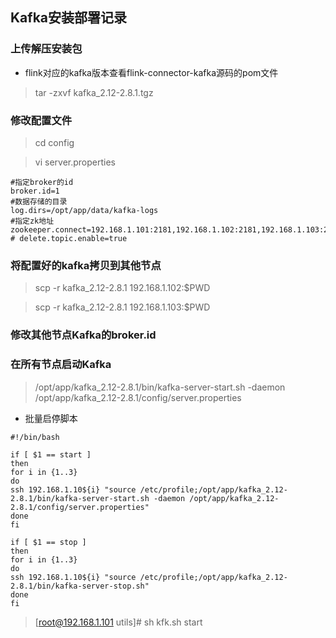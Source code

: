 ## **Kafka安装部署记录**

### 上传解压安装包

- flink对应的kafka版本查看flink-connector-kafka源码的pom文件

> tar -zxvf kafka_2.12-2.8.1.tgz

### 修改配置文件

> cd config

> vi server.properties

```properties
#指定broker的id
broker.id=1
#数据存储的目录
log.dirs=/opt/app/data/kafka-logs
#指定zk地址
zookeeper.connect=192.168.1.101:2181,192.168.1.102:2181,192.168.1.103:2181
# delete.topic.enable=true
```

### 将配置好的kafka拷贝到其他节点

> scp -r kafka_2.12-2.8.1 192.168.1.102:$PWD

> scp -r kafka_2.12-2.8.1 192.168.1.103:$PWD

### 修改其他节点Kafka的broker.id

### 在所有节点启动Kafka

> /opt/app/kafka_2.12-2.8.1/bin/kafka-server-start.sh -daemon /opt/app/kafka_2.12-2.8.1/config/server.properties

- 批量启停脚本

```shell
#!/bin/bash

if [ $1 == start ]
then
for i in {1..3}
do
ssh 192.168.1.10${i} "source /etc/profile;/opt/app/kafka_2.12-2.8.1/bin/kafka-server-start.sh -daemon /opt/app/kafka_2.12-2.8.1/config/server.properties"
done
fi

if [ $1 == stop ]
then
for i in {1..3}
do
ssh 192.168.1.10${i} "source /etc/profile;/opt/app/kafka_2.12-2.8.1/bin/kafka-server-stop.sh"
done
fi
```

> [root@192.168.1.101 utils]# sh kfk.sh start
>